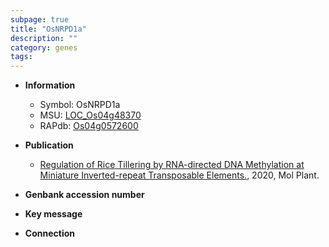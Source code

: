 ```yaml
---
subpage: true
title: "OsNRPD1a"
description: ""
category: genes
tags: 
---
```


* **Information**  
    + Symbol: OsNRPD1a  
    + MSU: [LOC_Os04g48370](http://rice.plantbiology.msu.edu/cgi-bin/ORF_infopage.cgi?orf=LOC_Os04g48370)  
    + RAPdb: [Os04g0572600](http://rapdb.dna.affrc.go.jp/viewer/gbrowse_details/irgsp1?name=Os04g0572600)  

* **Publication**  
    + [Regulation of Rice Tillering by RNA-directed DNA Methylation at Miniature Inverted-repeat Transposable Elements.](http://www.ncbi.nlm.nih.gov/pubmed?term=Regulation+of+Rice+Tillering+by+RNA-directed+DNA+Methylation+at+Miniature+Inverted-repeat+Transposable+Elements.%5BTitle%5D), 2020, Mol Plant.

* **Genbank accession number**  

* **Key message**  

* **Connection**  



